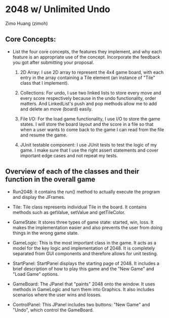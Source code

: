 # 2048 w/ Unlimited Undo

Zimo Huang (zimoh)


## Core Concepts:

- List the four core concepts, the features they implement, and why each feature
  is an appropriate use of the concept. Incorporate the feedback you got after
  submitting your proposal.

  1. 2D Array: I use 2D array to represent the 4x4 game board, with each entry in
     the array containing a Tile element (an instance of "Tile" class that I implement).

  2. Collections: For undo, I use two linked lists to store every move and every score
     respectively because in the undo functionality, order matters. And LinkedList's
     push and pop methods allow me to add and delete an move (board) easily.

  3. File I/O: For the load game functionality, I use I/O to store the game states.
     I will store the board layout and the score in a file so that when a user wants to
     come back to the game I can read from the file and resume the game.

  4. JUnit testable component: I use JUnit tests to test the logic of my game. I make sure
     that I use the right assert statements and cover important edge cases and not repeat
     my tests.


## Overview of each of the classes and their function in the overall game

  - Run2048: it contains the run() method to actually execute the program and display the JFrames.

  - Tile: Tile class represents individual Tile in the board. It contains methods such as getValue,
        setValue and getTileColor.

  - GameState: It stores three types of game state: started, win, loss. It makes the implementation
             easier and also prevents the user from doing things in the wrong game state.

  - GameLogic: This is the most important class in the game. It acts as a model for the key logic
             and implementation of 2048. It is completely separated from GUI components and therefore
             allows for unit testing.

  - StartPanel: StartPanel displays the starting page of 2048. It includes a brief description of
              how to play this game and the "New Game" and "Load Game" options.

  - GameBoard: The JPanel that "paints" 2048 onto the window. It uses methods in GameLogic and turn
             them into Graphics. It also includes scenarios where the user wins and losses.

  - ControlPanel: This JPanel includes two buttons: "New Game" and "Undo", which control the GameBoard.
